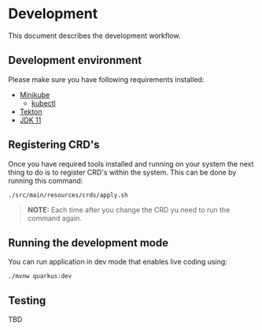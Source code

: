 # Development

This document describes the development workflow.

## Development environment

Please make sure you have following requirements installed:

* [Minikube](https://minikube.sigs.k8s.io/docs/start/)
  * [kubectl](https://kubernetes.io/docs/tasks/tools/install-kubectl/)
* [Tekton](https://tekton.dev/docs/getting-started/#installation)
* [JDK 11](https://sdkman.io/jdks#jdk.java.net)

## Registering CRD's

Once you have required tools installed and running on your system the next thing
to do is to register CRD's within the system. This can be done by running this command:

```
./src/main/resources/crds/apply.sh
```

> **NOTE:** Each time after you change the CRD yu need to run the command again.

## Running the development mode

You can run application in dev mode that enables live coding using:

```
./mvnw quarkus:dev
```

## Testing

TBD
